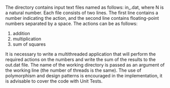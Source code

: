 The directory contains input text files named as follows: in_<N>.dat, where N is a natural number. Each file consists of two lines. 
The first line contains a number indicating the action, and the second line contains floating-point numbers separated by a space.
The actions can be as follows:
1. addition
2. multiplication
3. sum of squares

It is necessary to write a multithreaded application that will perform the required actions on the numbers and write the sum of the results to the out.dat file.
The name of the working directory is passed as an argument of the working line (the number of threads is the same). The use of polymorphism and design patterns is encouraged in the implementation, it is advisable to cover the code with Unit Tests.
